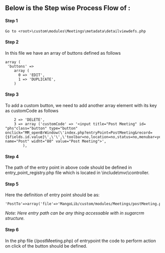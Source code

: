 ## Below is the Step wise Process Flow of :
#### Step 1 
``` Go to <root>\custom\modules\Meetings\metadata\detailviewdefs.php ```
#### Step 2
 In this file we have an array of buttons defined as follows
``` 
array (
 'buttons' =>
    array (
      0 => 'EDIT', 
      1 => 'DUPLICATE',
    )
```
#### Step 3
To add a custom button, we need to add another array element with its key as
customCode as follows
``` 
    2 => 'DELETE',
    3 => array ('customCode' => '<input title="Post Meeting" id= "phs"class="button" type="button" onclick="MM_openBrWindow(\'index.php?entryPoint=PostMeeting&record={$fields.id.value}\',\'\',\'toolbar=no,location=no,status=no,menubar=yes,scrollbars=yes,resizable=yes,width=800,height=400,top=200,left=400\')" name="Post" widht="80" value="Post Meeting">',     
        ), 
```
#### Step 4
The path of the entry point in above code should be defined in entry_point_registry.php
file which is located in <root>\include\mvc\controller.

#### Step 5
 Here the definition of entry point should be as:            
``` 
'PostTo'=>array('file'=>'MangoLib/custom/modules/Meetings/postMeeting.php','auth'=>true), 
```
*Note: Here entry path can be any thing accessable with in sugarcrm structure.*
#### Step 6
In the php file (/postMeeting.php) of entrypoint the code to perform action on click of the 
button should be defined. 
